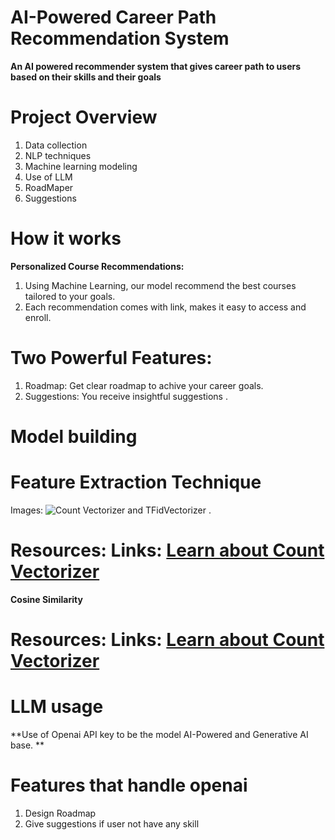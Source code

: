 # AI-Powered Career Path Recommendation System 

**An AI powered recommender system that gives career path to users based on their skills and their goals**

# Project Overview 
1. Data collection
2. NLP techniques
3. Machine learning modeling
4. Use of LLM
5. RoadMaper
6. Suggestions

# How it works 
**Personalized Course Recommendations:**
1. Using Machine Learning, our model recommend the best courses tailored to your goals. 
2. Each recommendation comes with link, makes it easy to access and enroll.

# Two Powerful Features:
1. Roadmap: Get clear roadmap to achive your career goals. 
2. Suggestions: You receive insightful suggestions .

# Model building
# Feature Extraction Technique 
 Images: ![Count Vectorizer and TFidVectorizer](https://miro.medium.com/v2/resize:fit:852/1*TW1oTmO5tKMR1QRv7YoPKg.png) .
 # Resources:  Links: [Learn about Count Vectorizer]( https://scikit-learn.org/stable/modules/generated/sklearn.feature_extraction.text.TfidfVectorizer.html) 

**Cosine Similarity**
# Resources:  Links: [Learn about Count Vectorizer](https://scikit-learn.org/stable/modules/generated/sklearn.metrics.pairwise.cosine_similarity.html) 


# LLM usage 
**Use of Openai API key to be the model AI-Powered and Generative AI base.  **
# Features that handle openai
1. Design Roadmap 
2. Give suggestions if user not have any skill
